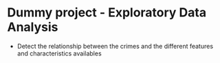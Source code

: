 # Dummy project - Exploratory Data Analysis

* Detect the relationship between the crimes and the different features and characteristics availables

